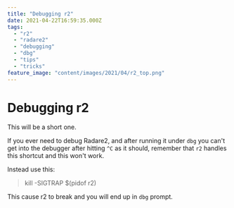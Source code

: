 ```yaml
---
title: "Debugging r2"
date: 2021-04-22T16:59:35.000Z
tags:
  - "r2"
  - "radare2"
  - "debugging"
  - "dbg"
  - "tips"
  - "tricks"
feature_image: "content/images/2021/04/r2_top.png"
---
```


# Debugging r2

This will be a short one.

If you ever need to debug Radare2, and after running it under `dbg` you can't get into the debugger after hitting `^C` as it should, remember that `r2` handles this shortcut and this won't work.

Instead use this:

> kill -SIGTRAP $(pidof r2)

This cause r2 to break and you will end up in `dbg` prompt.
